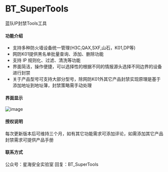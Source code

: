 # BT_SuperTools
蓝队IP封禁Tools工具

#### 功能介绍

* 支持多种防火墙设备统一管理(H3C,QAX,SXF,山石，K01,DP等)
* 网防K01提供黑名单批量查询、添加、删除功能
* 支持 IP 规则化、过滤、清洗等功能
* 界面简洁，操作便捷，可以选择性的根据不同的情报源头选择不同边界的设备进行封禁
* 关于产品型号可支持大部分型号，除网防K01外其它产品封禁实现原理是基于添加地址到地址簿，封禁策略需手动处理

#### 界面显示
![image](https://github.com/user-attachments/assets/8c91fddf-dd9e-45de-b464-870fb4664609)

#### 授权说明

每次更新版本后可维持三个月，如有其它功能需求可添加评论，如需添加其它产品封禁需求可提供产品手册

#### 联系方式

公众号：星海安全实验室
回复：BT_SuperTools
